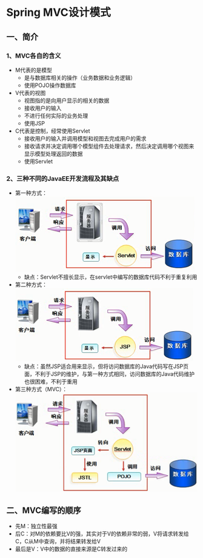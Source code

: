 # Spring MVC设计模式

## 一、简介

### 1、MVC各自的含义 
- M代表的是模型
  - 是与数据库相关的操作（业务数据和业务逻辑）
  - 使用POJO操作数据库
- V代表的视图
  - 视图指的是向用户显示的相关的数据
  - 接收用户的输入
  - 不进行任何实际的业务处理
  - 使用JSP
- C代表是控制，经常使用Servlet
  - 接收用户的输入并调用模型和视图去完成用户的需求
  - 接收请求并决定调用哪个模型组件去处理请求，然后决定调用哪个视图来显示模型处理返回的数据
  - 使用Servlet

### 2、三种不同的JavaEE开发流程及其缺点
- 第一种方式： 
![javaee-method1](./images/mvc/javaee_develop1.png)
  - 缺点：Servlet不擅长显示，在servlet中编写的数据库代码不利于重复利用
- 第二种方式：
![javaee-method2](./images/mvc/javaee_develop2.png)
  - 缺点：虽然JSP适合用来显示，但将访问数据库的Java代码写在JSP页面，不利于JSP的维护，与第一种方式相同，访问数据库的Java代码维护也很困难，不利于重用
- 第三种方式（MVC）：
![javaee-mvc](./images/mvc/javaee_develop3.png)

## 二、MVC编写的顺序
- 先M：独立性最强
- 后C：对M的依赖要比V的强，其实对于V的依赖非常的弱，V将请求转发给C，C从M中查询，并将结果转发给V
- 最后是V：V中的数据的直接来源是C转发过来的
